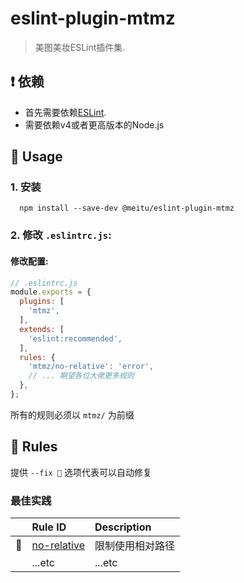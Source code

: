 
# eslint-plugin-mtmz

> 美图美妆ESLint插件集.

## ❗️ 依赖

- 首先需要依赖[ESLint](http://eslint.org/).
- 需要依赖v4或者更高版本的Node.js

## 🚀 Usage

### 1. 安装

```shell
  npm install --save-dev @meitu/eslint-plugin-mtmz
```

### 2. 修改 `.eslintrc.js`:

#### 修改配置:

```javascript
// .eslintrc.js
module.exports = {
  plugins: [
    'mtmz',
  ],
  extends: [
    'eslint:recommended',
  ],
  rules: {
    'mtmz/no-relative': 'error',
    // ... 期望各位大佬更多规则
  },
};
```

所有的规则必须以 `mtmz/` 为前缀

## 🍟 Rules

提供 `--fix 🔧` 选项代表可以自动修复

### 最佳实践

|    | Rule ID | Description |
|:---|:--------|:------------|
| 🔧 | [no-relative](./docs/rules/no-relative.md) | 限制使用相对路径 |
|  | ...etc | ...etc |

